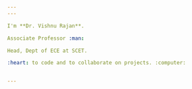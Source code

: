 ```yaml
---
---

I'm **Dr. Vishnu Rajan**.

Associate Professor :man:

Head, Dept of ECE at SCET.

:heart: to code and to collaborate on projects. :computer:


---
```

[projects]: /projects
[resume]: https://demo.nurlan.co/hugo-vitae/
[@imvishnurajan]: https://www.facebook.com/imvishnurajan/
[email]: mailto:vishnurajanme@gmail.com
